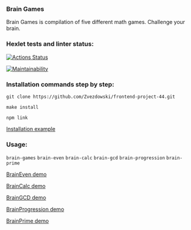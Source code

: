 ### Brain Games

Brain Games is compilation of five different math games. Challenge your brain.

### Hexlet tests and linter status:
[![Actions Status](https://github.com/Zvezdowski/frontend-project-44/workflows/hexlet-check/badge.svg)](https://github.com/Zvezdowski/frontend-project-44/actions)

[![Maintainability](https://api.codeclimate.com/v1/badges/52911390035689c80d58/maintainability)](https://codeclimate.com/github/Zvezdowski/frontend-project-44/maintainability)

### Installation commands step by step:

`git clone https://github.com/Zvezdowski/frontend-project-44.git`

`make install`

`npm link`

[Installation example](https://asciinema.org/a/0BRqUSfUp8NqSC3THE8B6wdUN)

### Usage:

`brain-games`
`brain-even`
`brain-calc`
`brain-gcd`
`brain-progression`
`brain-prime`

[BrainEven demo](https://asciinema.org/a/kNn1nRmdsSYLh0K8uYEAoxLVy)

[BrainCalc demo](https://asciinema.org/a/oQX6E47IokqRXdu6y7lvKJJNk)

[BrainGCD demo](https://asciinema.org/a/t9Yx9womLOTXzY1S0UvF1yCYM)

[BrainProgression demo](https://asciinema.org/a/QlxxCVHM6b4sswAFKg7m29hmr)

[BrainPrime demo](https://asciinema.org/a/tJrcy1DcknoGVLTw9zeC2FkeZ)
